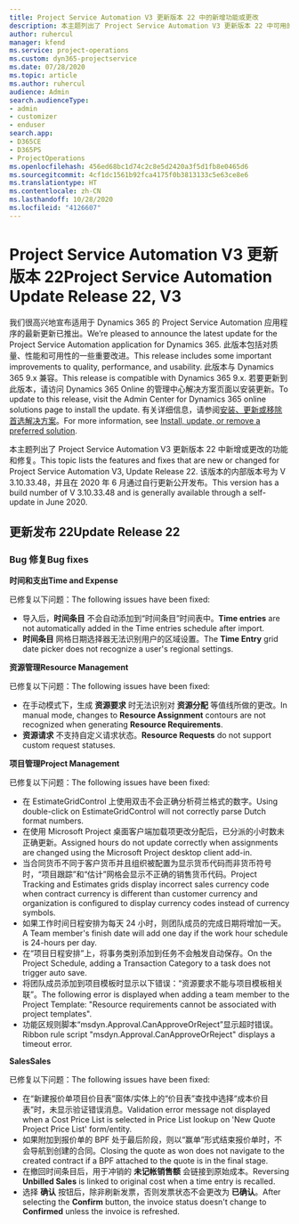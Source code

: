 ```yaml
---
title: Project Service Automation V3 更新版本 22 中的新增功能或更改
description: 本主题列出了 Project Service Automation V3 更新版本 22 中可用的功能和修复。
author: ruhercul
manager: kfend
ms.service: project-operations
ms.custom: dyn365-projectservice
ms.date: 07/28/2020
ms.topic: article
ms.author: ruhercul
audience: Admin
search.audienceType:
- admin
- customizer
- enduser
search.app:
- D365CE
- D365PS
- ProjectOperations
ms.openlocfilehash: 456ed68bc1d74c2c8e5d2420a3f5d1fb8e0465d6
ms.sourcegitcommit: 4cf1dc1561b92fca4175f0b3813133c5e63ce8e6
ms.translationtype: HT
ms.contentlocale: zh-CN
ms.lasthandoff: 10/28/2020
ms.locfileid: "4126607"
---
```

# <a name="project-service-automation-update-release-22-v3"></a><span data-ttu-id="d01bb-103">Project Service Automation V3 更新版本 22</span><span class="sxs-lookup"><span data-stu-id="d01bb-103">Project Service Automation Update Release 22, V3</span></span>

<span data-ttu-id="d01bb-104">我们很高兴地宣布适用于 Dynamics 365 的 Project Service Automation 应用程序的最新更新已推出。</span><span class="sxs-lookup"><span data-stu-id="d01bb-104">We’re pleased to announce the latest update for the Project Service Automation application for Dynamics 365.</span></span> <span data-ttu-id="d01bb-105">此版本包括对质量、性能和可用性的一些重要改进。</span><span class="sxs-lookup"><span data-stu-id="d01bb-105">This release includes some important improvements to quality, performance, and usability.</span></span> <span data-ttu-id="d01bb-106">此版本与 Dynamics 365 9.x 兼容。</span><span class="sxs-lookup"><span data-stu-id="d01bb-106">This release is compatible with Dynamics 365 9.x.</span></span> <span data-ttu-id="d01bb-107">若要更新到此版本，请访问 Dynamics 365 Online 的管理中心解决方案页面以安装更新。</span><span class="sxs-lookup"><span data-stu-id="d01bb-107">To update to this release, visit the Admin Center for Dynamics 365 online solutions page to install the update.</span></span> <span data-ttu-id="d01bb-108">有关详细信息，请参阅[安装、更新或移除首选解决方案](https://docs.microsoft.com/power-platform/admin/install-remove-preferred-solution)。</span><span class="sxs-lookup"><span data-stu-id="d01bb-108">For more information, see [Install, update, or remove a preferred solution](https://docs.microsoft.com/power-platform/admin/install-remove-preferred-solution).</span></span>

<span data-ttu-id="d01bb-109">本主题列出了 Project Service Automation V3 更新版本 22 中新增或更改的功能和修复。</span><span class="sxs-lookup"><span data-stu-id="d01bb-109">This topic lists the features and fixes that are new or changed for Project Service Automation V3, Update Release 22.</span></span> <span data-ttu-id="d01bb-110">该版本的内部版本号为 V 3.10.33.48，并且在 2020 年 6 月通过自行更新公开发布。</span><span class="sxs-lookup"><span data-stu-id="d01bb-110">This version has a build number of V 3.10.33.48 and is generally available through a self-update in June 2020.</span></span>

## <a name="update-release-22"></a><span data-ttu-id="d01bb-111">更新发布 22</span><span class="sxs-lookup"><span data-stu-id="d01bb-111">Update Release 22</span></span>

### <a name="bug-fixes"></a><span data-ttu-id="d01bb-112">Bug 修复</span><span class="sxs-lookup"><span data-stu-id="d01bb-112">Bug fixes</span></span>



<span data-ttu-id="d01bb-113">**时间和支出**</span><span class="sxs-lookup"><span data-stu-id="d01bb-113">**Time and Expense**</span></span>

<span data-ttu-id="d01bb-114">已修复以下问题：</span><span class="sxs-lookup"><span data-stu-id="d01bb-114">The following issues have been fixed:</span></span>

- <span data-ttu-id="d01bb-115">导入后，**时间条目** 不会自动添加到“时间条目”时间表中。</span><span class="sxs-lookup"><span data-stu-id="d01bb-115">**Time entries** are not automatically added in the Time entries schedule after import.</span></span>
- <span data-ttu-id="d01bb-116">**时间条目** 网格日期选择器无法识别用户的区域设置。</span><span class="sxs-lookup"><span data-stu-id="d01bb-116">The **Time Entry** grid date picker does not recognize a user's regional settings.</span></span>

<span data-ttu-id="d01bb-117">**资源管理**</span><span class="sxs-lookup"><span data-stu-id="d01bb-117">**Resource Management**</span></span>

<span data-ttu-id="d01bb-118">已修复以下问题：</span><span class="sxs-lookup"><span data-stu-id="d01bb-118">The following issues have been fixed:</span></span>

- <span data-ttu-id="d01bb-119">在手动模式下，生成 **资源要求** 时无法识别对 **资源分配** 等值线所做的更改。</span><span class="sxs-lookup"><span data-stu-id="d01bb-119">In manual mode, changes to **Resource Assignment** contours are not recognized when generating **Resource Requirements**.</span></span>
- <span data-ttu-id="d01bb-120">**资源请求** 不支持自定义请求状态。</span><span class="sxs-lookup"><span data-stu-id="d01bb-120">**Resource Requests** do not support custom request statuses.</span></span>

<span data-ttu-id="d01bb-121">**项目管理**</span><span class="sxs-lookup"><span data-stu-id="d01bb-121">**Project Management**</span></span>

<span data-ttu-id="d01bb-122">已修复以下问题：</span><span class="sxs-lookup"><span data-stu-id="d01bb-122">The following issues have been fixed:</span></span>

- <span data-ttu-id="d01bb-123">在 EstimateGridControl 上使用双击不会正确分析荷兰格式的数字。</span><span class="sxs-lookup"><span data-stu-id="d01bb-123">Using double-click on EstimateGridControl will not correctly parse Dutch format numbers.</span></span>
- <span data-ttu-id="d01bb-124">在使用 Microsoft Project 桌面客户端加载项更改分配后，已分派的小时数未正确更新。</span><span class="sxs-lookup"><span data-stu-id="d01bb-124">Assigned hours do not update correctly when assignments are changed using the Microsoft Project desktop client add-in.</span></span>
- <span data-ttu-id="d01bb-125">当合同货币不同于客户货币并且组织被配置为显示货币代码而非货币符号时，“项目跟踪”和“估计”网格会显示不正确的销售货币代码。</span><span class="sxs-lookup"><span data-stu-id="d01bb-125">Project Tracking and Estimates grids display incorrect sales currency code when contract currency is different than customer currency and organization is configured to display currency codes instead of currency symbols.</span></span>
- <span data-ttu-id="d01bb-126">如果工作时间日程安排为每天 24 小时，则团队成员的完成日期将增加一天。</span><span class="sxs-lookup"><span data-stu-id="d01bb-126">A Team member's finish date will add one day if the work hour schedule is 24-hours per day.</span></span>
- <span data-ttu-id="d01bb-127">在“项目日程安排”上，将事务类别添加到任务不会触发自动保存。</span><span class="sxs-lookup"><span data-stu-id="d01bb-127">On the Project Schedule, adding a Transaction Category to a task does not trigger auto save.</span></span>
- <span data-ttu-id="d01bb-128">将团队成员添加到项目模板时显示以下错误：“资源要求不能与项目模板相关联”。</span><span class="sxs-lookup"><span data-stu-id="d01bb-128">The following error is displayed when adding a team member to the Project Template: "Resource requirements cannot be associated with project templates".</span></span> 
- <span data-ttu-id="d01bb-129">功能区规则脚本“msdyn.Approval.CanApproveOrReject”显示超时错误。</span><span class="sxs-lookup"><span data-stu-id="d01bb-129">Ribbon rule script "msdyn.Approval.CanApproveOrReject" displays a timeout error.</span></span>

<span data-ttu-id="d01bb-130">**Sales**</span><span class="sxs-lookup"><span data-stu-id="d01bb-130">**Sales**</span></span>

<span data-ttu-id="d01bb-131">已修复以下问题：</span><span class="sxs-lookup"><span data-stu-id="d01bb-131">The following issues have been fixed:</span></span>

- <span data-ttu-id="d01bb-132">在“新建报价单项目价目表”窗体/实体上的“价目表”查找中选择“成本价目表”时，未显示验证错误消息。</span><span class="sxs-lookup"><span data-stu-id="d01bb-132">Validation error message not displayed when a Cost Price List is selected in Price List lookup on 'New Quote Project Price List' form/entity.</span></span>
- <span data-ttu-id="d01bb-133">如果附加到报价单的 BPF 处于最后阶段，则以“赢单”形式结束报价单时，不会导航到创建的合同。</span><span class="sxs-lookup"><span data-stu-id="d01bb-133">Closing the quote as won does not navigate to the created contract if a BPF attached to the quote is in the final stage.</span></span>
- <span data-ttu-id="d01bb-134">在撤回时间条目后，用于冲销的 **未记帐销售额** 会链接到原始成本。</span><span class="sxs-lookup"><span data-stu-id="d01bb-134">Reversing **Unbilled Sales** is linked to original cost when a time entry is recalled.</span></span>
- <span data-ttu-id="d01bb-135">选择 **确认** 按钮后，除非刷新发票，否则发票状态不会更改为 **已确认**。</span><span class="sxs-lookup"><span data-stu-id="d01bb-135">After selecting the **Confirm** button, the invoice status doesn't change to **Confirmed** unless the invoice is refreshed.</span></span>
